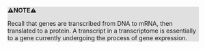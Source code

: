 <div style="margin:2em; background-color: #e0e0e0;">

<strong>⚠️NOTE️️️⚠️</strong>

Recall that genes are transcribed from DNA to mRNA, then translated to a protein. A transcript in a transcriptome is essentially to a gene currently undergoing the process of gene expression.
</div>

